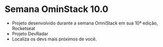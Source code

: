 <h1>Semana OminStack 10.0</h1>

<ul>
  <li>Projeto desenvolvido durante a semana OmniStack em sua 10ª edição, Rocketseat</li>
  <li>Projeto DevRadar</li>
  <li>Localiza os devs mais próximos de você.</li>
</ul>
